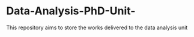 # Data-Analysis-PhD-Unit-
This repository aims to store the works delivered to the data analysis unit

